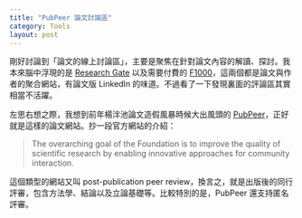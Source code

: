 ```yaml
---
title: "PubPeer 論文討論區"
category: Tools
layout: post
---
```


剛好討論到「論文的線上討論區」，主要是聚焦在針對論文內容的解讀、探討。我本來腦中浮現的是 [Research Gate](http://researchgate.net) 以及需要付費的 [F1000](http://F1000.com)，這兩個都是論文與作者的聚合網站，有論文版 LinkedIn 的味道。不過看了一下發現裏面的評論區其實相當不活躍。

左思右想之際，我想到前年楊泮池論文造假風暴時候大出風頭的 [PubPeer](https://pubpeer.com)，正好就是這樣的論文網站。抄一段官方網站的介紹：

> The overarching goal of the Foundation is to improve the quality of scientific research by enabling innovative approaches for community interaction.

這個類型的網站又叫 post-publication peer review，換言之，就是出版後的同行評審，包含方法學、結論以及立論基礎等。比較特別的是，PubPeer 還支持匿名評審。
